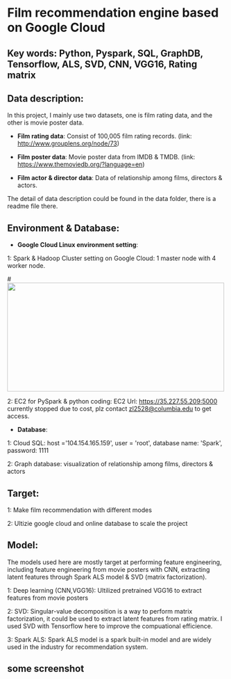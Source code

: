 # Film recommendation engine based on Google Cloud

## Key words: Python, Pyspark, SQL, GraphDB, Tensorflow, ALS, SVD, CNN, VGG16, Rating matrix

## Data description:

In this project, I mainly use two datasets, one is film rating data, and the other is movie poster data. 

- **Film rating data**: Consist of 100,005 film rating records. (link: http://www.grouplens.org/node/73)

- **Film poster data**: Movie poster data from IMDB & TMDB. (link: https://www.themoviedb.org/?language=en)

- **Film actor & director data**: Data of relationship among films, directors & actors. 


The detail of data description could be found in the data folder, there is a readme file there.

## Environment & Database: 

- **Google Cloud Linux environment setting**:  

1: Spark & Hadoop Cluster setting on Google Cloud: 1 master node with 4 worker node.

#<img src="https://github.com/ZishuoLi/Film-recommendation-engine-based-on-Google-Cloud/blob/master/figs/Screen%20Shot%202018-01-27%20at%2012.10.30%20PM.png" height="250" width="500">

2: EC2 for PySpark & python coding: EC2 Url: https://35.227.55.209:5000 currently stopped due to cost, plz contact zl2528@columbia.edu to get access.

- **Database**: 

1: Cloud SQL: host ='104.154.165.159', user = 'root', database name: 'Spark', password: 1111

2: Graph database: visualization of relationship among films, directors & actors


## Target:

1: Make film recommendation with different modes

2: Ultizie google cloud and online database to scale the project

## Model:

The models used here are mostly target at performing feature engineering, including feature engineering from movie posters with CNN, extracting latent features through Spark ALS model & SVD (matrix factorization).

1: Deep learning (CNN,VGG16): Ultilized pretrained VGG16 to extract features from movie posters

2: SVD: Singular-value decomposition is a way to perform matrix factorization, it could be used to extract latent features from rating matrix. I used SVD with Tensorflow here to improve the compuational efficience.

3: Spark ALS: Spark ALS model is a spark built-in model and are widely used in the industry for recommendation system.

## some screenshot
